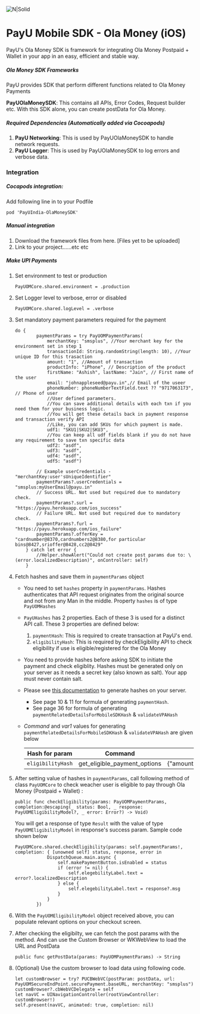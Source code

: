 ![N|Solid](https://www.payubiz.in/images/logo.png)

# PayU Mobile SDK - Ola Money (iOS)

PayU's Ola Money SDK is framework for integrating Ola Money Postpaid + Wallet in your app in an easy, efficient and stable way. 


##### Ola Money SDK Frameworks
PayU provides SDK that perform different functions related to Ola Money Payments

__PayUOlaMoneySDK__: This contains all APIs, Error Codes, Request builder etc. With this SDK alone, you can create postData for Ola Money. 

##### Required Dependencies (Automatically added via Cocoapods)
1. __PayU Networking__: This is used by PayUOlaMoneySDK to handle network requests. 
2. __PayU Logger__: This is used by PayUOlaMoneySDK to log errors and verbose data. 


### Integration
##### Cocapods integration: 

Add following line in to your Podfile
```
pod 'PayUIndia-OlaMoneySDK'
```

##### Manual integration
1. Download the framework files from here. [Files yet to be uploaded]
2. Link to your project......etc etc


##### Make UPI Payments
1. Set environment to test or production 
    ```
    PayUOMCore.shared.environment = .production
    ```
3. Set Logger level to verbose, error or disabled

    ```
    PayUOMCore.shared.logLevel = .verbose
    ```

3. Set mandatory payment parameters required for the payment
    ```
    do {
            paymentParams = try PayUOMPaymentParams(
                merchantKey: "smsplus", //Your merchant key for the environment set in step 1
                transactionId: String.randomString(length: 10), //Your unique ID for this trasaction
                amount: "1", //Amount of transaction
                productInfo: "iPhone", // Description of the product
                firstName: "Ashish", lastName: "Jain", // First name of the user
                email: "johnappleseed@payu.in",// Email of the useer
                phoneNumber: phoneNumberTextField.text ?? "9717063173", // Phone of user
                //User defined parameters.
                //You can save additional details with each txn if you need them for your business logic.
                //You will get these details back in payment response and transaction verify API
                //Like, you can add SKUs for which payment is made.
                udf1: "SKU1|SKU2|SKU3",
                //You can keep all udf fields blank if you do not have any requirement to save txn specific data
                udf2: "asdf",
                udf3: "asdf",
                udf4: "asdf",
                udf5: "asdf")

            // Example userCredentials - "merchantKey:user'sUniqueIdentifier"
            paymentParams?.userCredentials = "smsplus:myUserEmail@payu.in"
            // Success URL. Not used but required due to mandatory check.
            paymentParams?.surl = "https://payu.herokuapp.com/ios_success"
            // Failure URL. Not used but required due to mandatory check.
            paymentParams?.furl = "https://payu.herokuapp.com/ios_failure"
            paymentParams?.offerKey = "cardnumber@8370,cardnumbers2@8380,for particular bins@8427,srioffer@8428,cc2@8429"
        } catch let error {
            //Helper.showAlert("Could not create post params due to: \(error.localizedDescription)", onController: self)
        }
    ```

4. Fetch hashes and save them in `paymentParams` object
    - You need to set `hashes` property in `paymentParams`. Hashes authenticates that API request originates from the original source and not from any Man in the middle. Property `hashes` is of type `PayUOMHashes`
    - `PayUHashes` has 2 properties. Each of these 3 is used for a distinct API call. These 3 properties are defined below:
        1. `paymentHash`: This is required to create transaction at PayU's end.
        3. `eligibilityHash`: This is required by checkEligibility API to check eligibility if use is eligible/registered for the Ola Money
    - You need to provide hashes before asking SDK to initiate the payment and check eligiblity. Hashes must be generated only on your server as it needs a secret key (also known as salt). Your app must never contain salt.
    - Please see [this documentation](https://raw.githubusercontent.com/payu-intrepos/Documentations/b69a85d7144056af4480563c1c013b5f3b94d755/Integration-Document-Version-2.11.pdf) to generate hashes on your server. 
        - See page 10 & 11 for formula of generating `paymentHash`. 
        - See page 36 for formula of generating `paymentRelatedDetailsForMobileSDKHash` & `validateVPAHash`

    - _Command_ and _var1_ values for generating `paymentRelatedDetailsForMobileSDKHash` & `validateVPAHash` are given below
    
        | Hash for param | Command | var1 |
        | ------ | ------ | ------- |
        | `eligibilityHash` | get_eligible_payment_options | {\"amount\":\"1\",\"txnid\":\""+txid+"\",\"mobile_number\":\"12345678\",\"first_name\":\"John\",\"bankCode\":\"OLAM\",\"email\":\"john.smith@gmail.com\",\"last_name\":\"Smith\"}|

5. After setting value of hashes in `paymentParams`, call following method of class `PayUOMCore` to check weacher user is eligible to pay through Ola Money (Postpaid + Wallet) :
    ```
    public func checkEligibility(params: PayUOMPaymentParams, completion:@escaping(_ status: Bool, _ response: PayUOMEligibilityModel?, _ error: Error?) -> Void)
    ```
    You will get a response of type `Result` with the value of type `PayUOMEligibilityModel` in response's success param. 
    Sample code shown below
    ```
    PayUOMCore.shared.checkEligibility(params: self.paymentParams!, completion: { [unowned self] status, response, error in
                DispatchQueue.main.async {
                    self.makePaymentButton.isEnabled = status
                    if (error != nil) {
                        self.elegebilityLabel.text = error?.localizedDescription
                    } else {
                        self.elegebilityLabel.text = response?.msg
                    }
                }
            })
    ```
6. With the `PayUOMEligibilityModel` object received above, you can populate relevant options on your checkout screen.

7. After checking the eligibilty, we can fetch the post params with the method. And can use the Custom Browser or WKWebView to load the URL and PostData
    ```
    public func getPostData(params: PayUOMPaymentParams) -> String 
    ```
8. (Optional) Use the custom browser to load data using following code.

    ```
    let customBrowser = try? PUCBWebVC(postParam: postData, url: PayUOMSecureEndPoint.securePayment.baseURL, merchantKey: "smsplus")
    customBrowser?.cbWebVCDelegate = self
    let navVC = UINavigationController(rootViewController: customBrowser!)
    self.present(navVC, animated: true, completion: nil)
    ```






